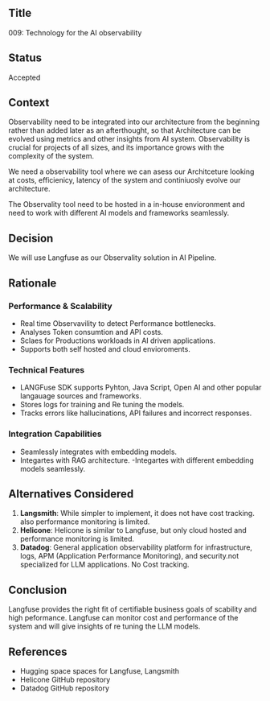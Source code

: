 ## Title

009: Technology for the AI observability

## Status

Accepted

## Context

Observability need to be integrated into our architecture from the beginning rather than added later as an afterthought, so that Architecture can be evolved using metrics and other insights from AI system. Observability is crucial for projects of all sizes, and its importance grows with the complexity of the system.

We need a observability tool where we can asess our Architceture looking at costs, efficienicy, latency  of the system and continiuosly evolve our architecture.

The Observality tool need to be hosted in a in-house envioronment and need to  work with different AI models and frameworks seamlessly.

## Decision

We will use Langfuse  as our Observality solution in AI Pipeline.

## Rationale

### Performance \& Scalability

- Real time Observavility to detect Performance bottlenecks.
- Analyses Token consumtion and API costs.
- Sclaes for Productions workloads in AI driven applications.
- Supports both self hosted and cloud envioroments.

### Technical Features

- LANGFuse SDK supports Pyhton, Java Script, Open AI and other popular langauage sources and frameworks.
- Stores logs for training and Re tuning the models.
- Tracks errors like hallucinations, API failures and incorrect responses.



### Integration Capabilities

- Seamlessly integrates with embedding models.
- Integartes with RAG architecture.
-Integartes with different embedding models seamlessly.

## Alternatives Considered

1. **Langsmith**: While simpler to implement, it does not have cost tracking.
also performance monitoring is limited.
2. **Helicone**: Helicone is similar to Langfuse, but only cloud hosted and performance monitoring is limited.
3. **Datadog**: General application observability platform for infrastructure, logs, APM (Application Performance Monitoring), and security.not specialized for LLM applications. No Cost tracking.


## **Conclusion**

Langfuse provides the right fit of certifiable business goals of scability and high peformance. Langfuse can monitor cost and performance of the system and will give insights of re tuning the LLM models. 

## References

- Hugging space spaces  for Langfuse, Langsmith
- Helicone GitHub repository
- Datadog GitHub repository



